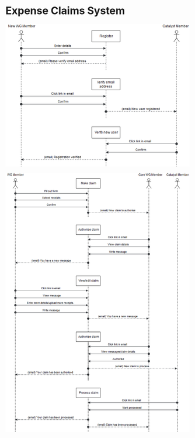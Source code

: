 # Expense Claims System

![Register and verify users](/spec/register-verify.png)

![Make and authorise claims](/spec/make-authorise-claim.png)